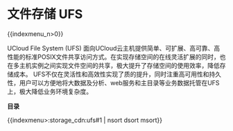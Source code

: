 # 文件存储 UFS

{{indexmenu_n>0}}

UCloud File System (UFS)
面向UCloud云主机提供简单、可扩展、高可靠、高性能的标准POSIX文件共享访问方式。在实现存储空间的在线灵活扩展的同时，也在多主机实例之间实现文件空间的共享，极大提升了存储空间的使用效率，降低存储成本。
UFS不仅在灵活性和高效性实现了质的提升，同时注重高可用性和持久性，用户可以方便地将大数据及分析、web服务和主目录等业务数据托管在UFS上，极大降低业务环境复杂度。

**目录**

{{indexmenu>:storage_cdn:ufs#1 | nsort dsort msort}}
